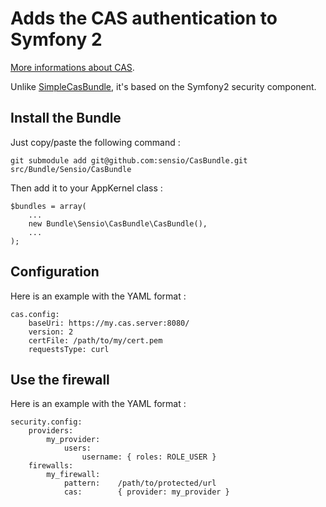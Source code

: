 Adds the CAS authentication to Symfony 2
========================================

[More informations about CAS](http://www.jasig.org/cas).

Unlike [SimpleCasBundle](https://github.com/jmikola/SimpleCASBundle), it's based on the Symfony2 security component.


Install the Bundle
------------------


Just copy/paste the following command :

    git submodule add git@github.com:sensio/CasBundle.git src/Bundle/Sensio/CasBundle
    
Then add it to your AppKernel class :

    $bundles = array(
        ...
        new Bundle\Sensio\CasBundle\CasBundle(),
        ...
    );
    

Configuration
-------------


Here is an example with the YAML format :

    cas.config:
        baseUri: https://my.cas.server:8080/
        version: 2
        certFile: /path/to/my/cert.pem
        requestsType: curl
        
        
Use the firewall
----------------


Here is an example with the YAML format :

    security.config:
        providers:
            my_provider:
                users:
                    username: { roles: ROLE_USER }
        firewalls:
            my_firewall:
                pattern:    /path/to/protected/url
                cas:        { provider: my_provider }

